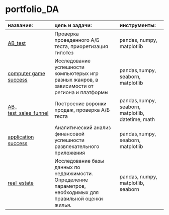 # portfolio_DA

|название:|цель и задачи:| инструменты:|
|:--|:--|:-- |
|[AB_test](../DzyubanovaElena/portfolio_DA/tree/main/AB_test)|Проверка проведенного А/Б теста, приоретизация гипотез| pandas, numpy, matplotlib|
|[computer game success](../DzyubanovaElena/portfolio_DA/tree/main/computer%20game%20success)|Исследование успешности компьютерых игр разных жанров, в зависимости от региона и платформы|pandas,numpy, seaborn, matplotlib |
|[AB_ test_sales_funnel](../DzyubanovaElena/portfolio_DA/tree/main/AB_%20test_sales_funnel)|Построение воронки продаж, проверка А/Б теста | pandas,numpy, seaborn, matplotlib, datetime, math|
|[application success](../DzyubanovaElena/portfolio_DA/tree/main/application%20success)|Аналитический анализ финансовой успешности развлекательного приложения|pandas,numpy, seaborn, matplotlib|
|[real_estate](../DzyubanovaElena/portfolio_DA/tree/main/real_estate) | Исследование базы данных по недвижимости. Определение параметров, необходимых для правильной оценки жилья. |pandas, numpy, matplotlib, seaborn|

